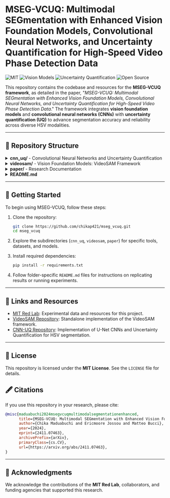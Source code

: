 # MSEG-VCUQ: Multimodal SEGmentation with Enhanced Vision Foundation Models, Convolutional Neural Networks, and Uncertainty Quantification for High-Speed Video Phase Detection Data

![MIT](https://img.shields.io/badge/Developed%20at-MIT-blue.svg)
![Vision Models](https://img.shields.io/badge/Vision-Foundation%20Models-green.svg)
![Uncertainty Quantification](https://img.shields.io/badge/Uncertainty-Quantification-orange.svg)
![Open Source](https://img.shields.io/badge/Open%20Source-Contributions%20Welcome-brightgreen.svg)

This repository contains the codebase and resources for the **MSEG-VCUQ framework**, as detailed in the paper, "*MSEG-VCUQ: Multimodal SEGmentation with Enhanced Vision Foundation Models, Convolutional Neural Networks, and Uncertainty Quantification for High-Speed Video Phase Detection Data*." The framework integrates **vision foundation models** and **convolutional neural networks (CNNs)** with **uncertainty quantification (UQ)** to advance segmentation accuracy and reliability across diverse HSV modalities.

---

## 📁 Repository Structure

<details>
<summary><strong>cnn_uq/</strong> - Convolutional Neural Networks and Uncertainty Quantification</summary>

This folder focuses on **U-Net Convolutional Neural Networks (CNNs)** and **Uncertainty Quantification (UQ)** for HSV segmentation. Highlights include:
- Automated segmentation pipelines using U-Net for high-speed video data.
- Quantification of pixel-level discretization errors to evaluate boiling metrics such as contact line density and dry area fraction.
- Comprehensive UQ analyses to enhance experimental reproducibility.
- Refer to the folder-specific `README.md` for detailed instructions.
</details>

<details>
<summary><strong>videosam/</strong> - Vision Foundation Models: VideoSAM Framework</summary>

This folder contains the **VideoSAM framework**, which integrates convolutional neural networks (CNNs) with the transformer-based **Segment Anything Model (SAM)**. It represents the vision foundation model component of the MSEG-VCUQ framework, specifically tailored for multimodal segmentation tasks. Key features include:
- Advanced segmentation capabilities across complex HSV modalities, including Argon, Nitrogen, and FC-72.
- Zero-shot generalization on unseen datasets, demonstrating robust adaptability to varying fluid dynamics.
- Comprehensive evaluation of segmentation performance using metrics like IoU and F1 Score.
- Detailed implementation and usage instructions are available in the folder-specific `README.md`.
</details>

<details>
<summary><strong>paper/</strong> - Research Documentation</summary>

This folder contains:
- The research paper outlining the MSEG-VCUQ framework, experimental results, and key findings.
- Supporting figures, tables, and datasets used in the study.
</details>


<details>
<summary><strong>README.md</strong></summary>

This file provides a comprehensive overview of the repository and guides users in navigating its structure.
</details>

---

## 🚀 Getting Started

To begin using MSEG-VCUQ, follow these steps:

1. Clone the repository:
   ```bash
   git clone https://github.com/chikap421/mseg_vcuq.git
   cd mseg_vcuq
   ```

2. Explore the subdirectories (`cnn_uq`, `videosam`, `paper`) for specific tools, datasets, and models.

3. Install required dependencies:
   ```bash
   pip install -r requirements.txt
   ```

4. Follow folder-specific `README.md` files for instructions on replicating results or running experiments.

---

## 🔗 Links and Resources

- [MIT Red Lab](https://bucci.mit.edu/): Experimental data and resources for this project.
- [VideoSAM Repository](https://github.com/chikap421/videosam): Standalone implementation of the VideoSAM framework.
- [CNN-UQ Repository](https://github.com/chikap421/cvboil): Implementation of U-Net CNNs and Uncertainty Quantification for HSV segmentation.

---

## 📜 License

This repository is licensed under the **MIT License**. See the `LICENSE` file for details.

## 🖋️ Citations

If you use this repository in your research, please cite:

```bibtex
@misc{maduabuchi2024msegvcuqmultimodalsegmentationenhanced,
      title={MSEG-VCUQ: Multimodal SEGmentation with Enhanced Vision Foundation Models, Convolutional Neural Networks, and Uncertainty Quantification for High-Speed Video Phase Detection Data}, 
      author={Chika Maduabuchi and Ericmoore Jossou and Matteo Bucci},
      year={2024},
      eprint={2411.07463},
      archivePrefix={arXiv},
      primaryClass={cs.CV},
      url={https://arxiv.org/abs/2411.07463}, 
}
```

---

## 🌟 Acknowledgments

We acknowledge the contributions of the **MIT Red Lab**, collaborators, and funding agencies that supported this research.